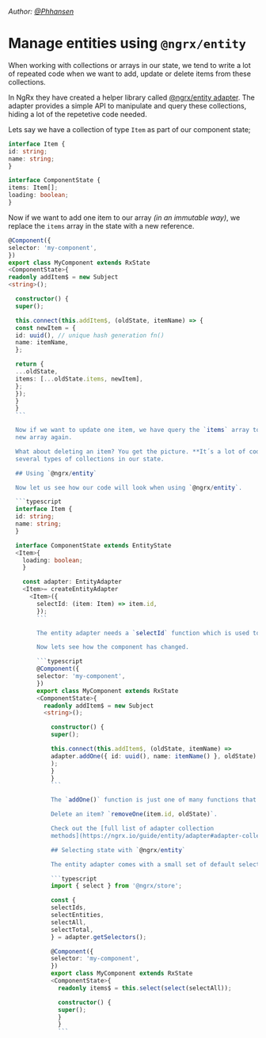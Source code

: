 _Author: [@Phhansen](https://github.com/Phhansen)_

  # Manage entities using `@ngrx/entity`

  When working with collections or arrays in our state, we tend to write a lot of repeated code when we want to add, update or delete items from these collections.

  In NgRx they have created a helper library called [@ngrx/entity adapter](https://ngrx.io/guide/entity/adapter). The adapter provides a simple API to manipulate and query these collections, hiding a lot of the repetetive code needed.

  Lets say we have a collection of type `Item` as part of our component state;

  ```typescript
  interface Item {
  id: string;
  name: string;
  }

  interface ComponentState {
  items: Item[];
  loading: boolean;
  }
  ```

  Now if we want to add one item to our array _(in an immutable way)_, we replace the `items` array in the state with a new reference.

  ```typescript
  @Component({
  selector: 'my-component',
  })
  export class MyComponent extends RxState
<ComponentState>{
  readonly addItem$ = new Subject
  <string>();

    constructor() {
    super();

    this.connect(this.addItem$, (oldState, itemName) => {
    const newItem = {
    id: uuid(), // unique hash generation fn()
    name: itemName,
    };

    return {
    ...oldState,
    items: [...oldState.items, newItem],
    };
    });
    }
    }
    ```

    Now if we want to update one item, we have query the `items` array to first get a hold of the item, then construct a
    new array again.

    What about deleting an item? You get the picture. **It´s a lot of code**, and it will grow even more if we have
    several types of collections in our state.

    ## Using `@ngrx/entity`

    Now let us see how our code will look when using `@ngrx/entity`.

    ```typescript
    interface Item {
    id: string;
    name: string;
    }

    interface ComponentState extends EntityState
    <Item>{
      loading: boolean;
      }

      const adapter: EntityAdapter
      <Item>= createEntityAdapter
        <Item>({
          selectId: (item: Item) => item.id,
          });
          ```

          The entity adapter needs a `selectId` function which is used to query items by `id` within the collection.

          Now lets see how the component has changed.

          ```typescript
          @Component({
          selector: 'my-component',
          })
          export class MyComponent extends RxState
          <ComponentState>{
            readonly addItem$ = new Subject
            <string>();

              constructor() {
              super();

              this.connect(this.addItem$, (oldState, itemName) =>
              adapter.addOne({ id: uuid(), name: itemName() }, oldState)
              );
              }
              }
              ```

              The `addOne()` function is just one of many functions that help us manipulate the collection.

              Delete an item? `removeOne(item.id, oldState)`.

              Check out the [full list of adapter collection
              methods](https://ngrx.io/guide/entity/adapter#adapter-collection-methods)

              ## Selecting state with `@ngrx/entity`

              The entity adapter comes with a small set of default selectors we can use right out of the box.

              ```typescript
              import { select } from '@ngrx/store';

              const {
              selectIds,
              selectEntities,
              selectAll,
              selectTotal,
              } = adapter.getSelectors();

              @Component({
              selector: 'my-component',
              })
              export class MyComponent extends RxState
              <ComponentState>{
                readonly items$ = this.select(select(selectAll));

                constructor() {
                super();
                }
                }
                ```
